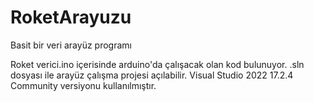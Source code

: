 # RoketArayuzu

Basit bir veri arayüz programı

Roket verici.ino içerisinde arduino'da çalışacak olan kod bulunuyor.
.sln dosyası ile arayüz çalışma projesi açılabilir.
Visual Studio 2022 17.2.4 Community versiyonu kullanılmıştır.
